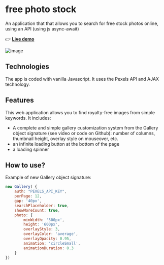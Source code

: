# free photo stock

An application that that allows you to search for free stock photos online, using an API (using js async-await)

👉 [**Live demo**](http://phpstack-856558-2958294.cloudwaysapps.com/)

![image](https://user-images.githubusercontent.com/45925914/176820517-6da4c843-9564-479d-bc3f-fa05c30987a3.png)

## Technologies

The app is coded with vanilla Javascript.
It uses the Pexels API and AJAX technology.

## Features

This web application allows you to find royalty-free images from simple keywords.
It includes:
- A complete and simple gallery customization system from the Gallery object signature (see video or code on Github): number of columns, thumbnail height, overlay style on mouseover, etc.
- an infinite loading button at the bottom of the page
- a loading spinner

## How to use?

Example of new Gallery object signature:

```js
new Gallery( {
    auth: "PEXELS_API_KEY",
    perPage: 12,
    gap: '40px',
    searchPlaceholder: true,
    showMoreCount: true,
    photo: {
        minWidth: '300px',
        height: '600px',
        overlayStyle: 3,
        overlayColor: 'average',
        overlayOpacity: 0.95,
        animation: 'circleSmall',
        animationDuration: 0.3
    }
})
```
